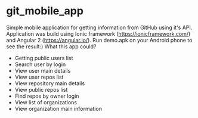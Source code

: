 # git_mobile_app
Simple mobile application for getting information from GitHub using it's API. Application was build using Ionic framework (https://ionicframework.com/) and Angular 2 (https://angular.io/). Run demo.apk on your Android phone to see the result:)
What this app could?
  - Getting public users list
  - Search user by login
  - View user main details
  - View user repos list
  - View repository main details
  - View public repos list
  - Find repos by owner login
  - View list of organizations
  - View organization main information
